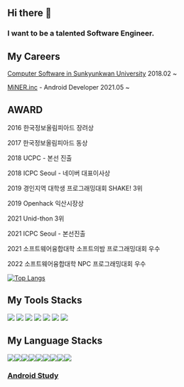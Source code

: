 ## Hi there 👋


### I want to be a talented Software Engineer.

## My Careers

 [Computer Software in Sunkyunkwan University](http://cs.skku.edu) 2018.02 ~
 
 [MiNER.inc](http://minerinc.io) - Android Developer 2021.05 ~

## AWARD

2016 한국정보올림피아드 장려상

2017 한국정보올림피아드 동상

2018 UCPC - 본선 진출

2018 ICPC Seoul - 네이버 대표이사상

2019 경인지역 대학생 프로그래밍대회 SHAKE! 3위

2019 Openhack 익산시장상

2021 Unid-thon 3위

2021 ICPC Seoul - 본선진출

2021 소프트웨어융합대학 소프트의밤 프로그래밍대회 우수

2022 소프트웨어융합대학 NPC 프로그래밍대회 우수

<!--
**DivisonOfficer/DivisonOfficer** is a ✨ _special_ ✨ repository because its `README.md` (this file) appears on your GitHub profile.

Here are some ideas to get you started:

- 🔭 I’m currently working on ...
- 🌱 I’m currently learning ...
- 👯 I’m looking to collaborate on ...
- 🤔 I’m looking for help with ...
- 💬 Ask me about ...
- 📫 How to reach me: ...
- 😄 Pronouns: ...
- ⚡ Fun fact: ...
-->


 <!-- 
 [![Anurag's GitHub stats](https://github-readme-stats.vercel.app/api?username=DivisonOfficer&theme=tokyonight)](https://github.com/anuraghazra/github-readme-stats) 
 -->

[![Top Langs](https://github-readme-stats.vercel.app/api/top-langs/?username=DivisonOfficer&layout=compact&langs_count=8&hide=html,python,batchfile,powershell,makefile,Jupyter%20Notebook)](https://github.com/anuraghazra/github-readme-stats)

## My Tools Stacks

<img src="https://img.shields.io/badge/Android Studio-green?style=flat&logo=Android Studio&logoColor=white"/> <img src="https://img.shields.io/badge/React-blue?style=flat&logo=React&logoColor=white"/> <img src="https://img.shields.io/badge/SwiftUi-147EFB?style=flat&logo=swift&logoColor=white"/> <img src="https://img.shields.io/badge/Flutter-02569B?style=flat&logo=Flutter&logoColor=white"/>  <img src="https://img.shields.io/badge/Node.js-339933?style=flat&logo=Node.js&logoColor=white"/> <img src="https://img.shields.io/badge/Django-092E20?style=flat&logo=Django&logoColor=white"/> <img src="https://img.shields.io/badge/Spring-6DB33F?style=flat&logo=Spring&logoColor=white"/> 


## My Language Stacks

<img src="https://img.shields.io/badge/C-A8B9CC?style=flat&logo=C&logoColor=white"/><img src="https://img.shields.io/badge/C++-00599C?style=flat&logo=C++&logoColor=white"/><img src="https://img.shields.io/badge/javascript-yellow?style=flat&logo=javascript&logoColor=white"/><img src="https://img.shields.io/badge/CSharp-239120?style=flat&logo=C Sharp&logoColor=white"/><img src="https://img.shields.io/badge/Java-007396?style=flat&logo=Java&logoColor=white"/><img src="https://img.shields.io/badge/Python-3776AB?style=flat&logo=Python&logoColor=white"/><img src="https://img.shields.io/badge/Kotlin-7F52FF?style=flat&logo=Kotlin&logoColor=white"/><img src="https://img.shields.io/badge/Swift-F05138?style=flat&logo=Swift&logoColor=white"/><img src="https://img.shields.io/badge/Dart-0175C2?style=flat&logo=Dart&logoColor=white"/>





### [Android Study](https://vintage-scale-5ff.notion.site/Android-7b5cd569a9c744db83a9faac52640ff8)

<!--
<img src="https://user-images.githubusercontent.com/41609506/163674923-e0e4c455-163f-497b-8bd4-e5db52af1ea0.gif" width="200"/>

<img src="https://user-images.githubusercontent.com/41609506/163674981-90e03bd8-8d12-41bc-99a8-b009d77016f0.gif" width="400"/>

<img src="https://user-images.githubusercontent.com/41609506/163675000-632cab74-6e43-4b05-addc-5bfd5e42f0ef.gif" width="200"/>-->







